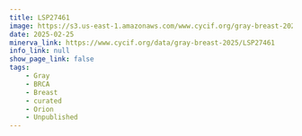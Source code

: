 ```yaml
---
title: LSP27461
image: https://s3.us-east-1.amazonaws.com/www.cycif.org/gray-breast-2025/LSP27461/Lineage%200_777777-Lineage%202_FF0000-Lineage%207_0000FF-Lineage%2012_FF0000-Lineage%2015_00FF00-Lineage%2017_0000FF.jpg
date: 2025-02-25
minerva_link: https://www.cycif.org/data/gray-breast-2025/LSP27461
info_link: null
show_page_link: false
tags:
    - Gray
    - BRCA
    - Breast
    - curated
    - Orion
    - Unpublished
---
```

